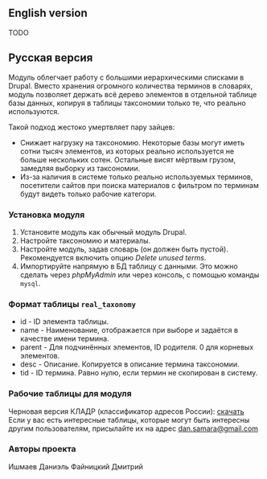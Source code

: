 ## English version

TODO

## Русская версия

Модуль облегчает работу с большими иерархическими списками в Drupal.
Вместо хранения огромного количества терминов в словарях, модуль позволяет держать всё дерево элементов в отдельной таблице базы данных, копируя в таблицы таксономии только те, что реально используются.

Такой подход жестоко умертвляет пару зайцев:

 * Снижает нагрузку на таксономию. Некоторые базы могут иметь сотни тысяч элементов, из которых реально используется не больше нескольких сотен. Остальные висят мёртвым грузом, замедляя выборку из таксономии.
 * Из-за наличия в системе только реально используемых терминов, посетители сайтов при поиска материалов с фильтром по терминам будут видеть только рабочие категори.

### Установка модуля

 1. Установите модуль как обычный модуль Drupal.
 2. Настройте таксономию и материалы.
 3. Настройте модуль, задав словарь (он должен быть пустой). Рекомендуется включить опцию _Delete unused terms_.
 4. Импортируйте напрямую в БД таблицу с данными. Это можно сделать через _phpMyAdmin_ или через консоль, с помощью команды ```mysql```.

### Формат таблицы ```real_taxonomy```

 * id - ID элемента таблицы.
 * name - Наименование, отображается при выборе и задаётся в качестве имени термина.
 * parent - Для подчинённых элементов, ID родителя. 0 для корневых элементов.
 * desc - Описание. Копируется в описание термина таксономии.
 * tid - ID термина. Равно нулю, если термин не скопирован в систему.

### Рабочие таблицы для модуля
Черновая версия КЛАДР (классификатор адресов России): [скачать](http://dansamara.ru/real_taxonomy.sql.gz)
Если у вас есть интересные таблицы, которые могут быть интересны другим пользователям, присылайте их на адрес dan.samara@gmail.com

### Авторы проекта
Ишмаев Даниэль
Файницкий Дмитрий

